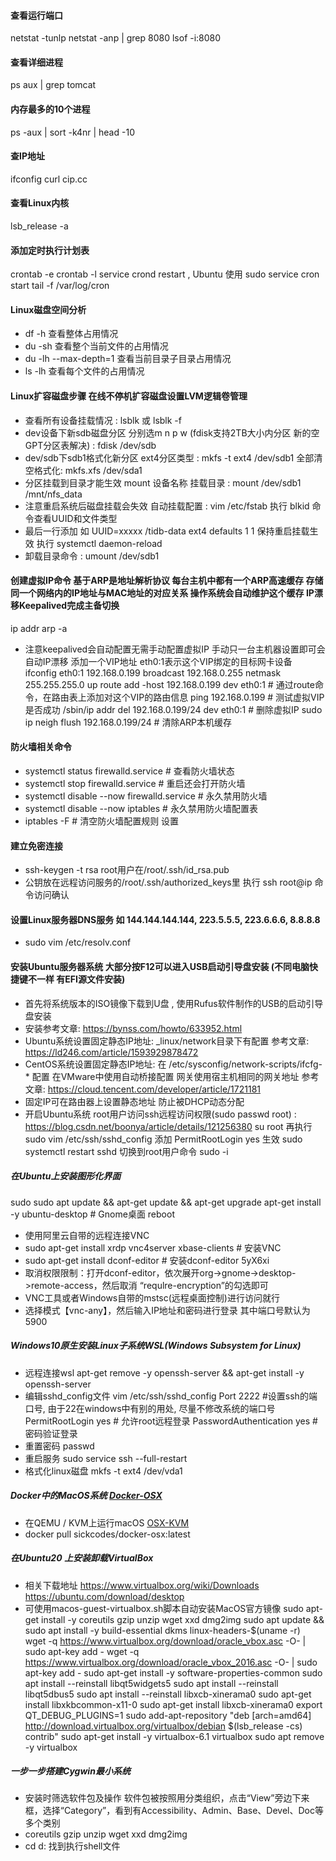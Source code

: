 #### 查看运行端口

netstat -tunlp
netstat -anp | grep 8080
lsof -i:8080

#### 查看详细进程

ps aux | grep tomcat

#### 内存最多的10个进程

ps -aux | sort -k4nr | head -10

#### 查IP地址

ifconfig
curl cip.cc

#### 查看Linux内核

lsb_release -a

#### 添加定时执行计划表

crontab -e
crontab -l
service crond restart , Ubuntu 使用 sudo service cron start
tail -f /var/log/cron

#### Linux磁盘空间分析

- df -h 查看整体占用情况
- du -sh 查看整个当前文件的占用情况
- du -lh --max-depth=1 查看当前目录子目录占用情况
- ls -lh 查看每个文件的占用情况

#### Linux扩容磁盘步骤  在线不停机扩容磁盘设置LVM逻辑卷管理

- 查看所有设备挂载情况 :  lsblk 或 lsblk -f
- dev设备下新sdb磁盘分区 分别选m n p w (fdisk支持2TB大小内分区 新的空GPT分区表解决) :  fdisk /dev/sdb
- dev/sdb下sdb1格式化新分区 ext4分区类型 :  mkfs -t ext4 /dev/sdb1 全部清空格式化: mkfs.xfs /dev/sda1
- 分区挂载到目录才能生效 mount 设备名称 挂载目录 :  mount /dev/sdb1 /mnt/nfs_data
- 注意重启系统后磁盘挂载会失效 自动挂载配置 :  vim /etc/fstab 执行 blkid 命令查看UUID和文件类型 
- 最后一行添加  如 UUID=xxxxx /tidb-data ext4 defaults 1 1  保持重启挂载生效 执行 systemctl daemon-reload
- 卸载目录命令 :  umount /dev/sdb1

#### 创建虚拟IP命令 基于ARP是地址解析协议 每台主机中都有一个ARP高速缓存 存储同一个网络内的IP地址与MAC地址的对应关系 操作系统会自动维护这个缓存 IP漂移Keepalived完成主备切换

ip addr
arp -a

- 注意keepalived会自动配置无需手动配置虚拟IP 手动只一台主机器设置即可会自动IP漂移 添加一个VIP地址 eth0:1表示这个VIP绑定的目标网卡设备
  ifconfig eth0:1 192.168.0.199 broadcast 192.168.0.255 netmask 255.255.255.0 up
  route add -host 192.168.0.199 dev eth0:1 # 通过route命令，在路由表上添加对这个VIP的路由信息
  ping 192.168.0.199 # 测试虚拟VIP是否成功
  /sbin/ip addr del 192.168.0.199/24 dev eth0:1 # 删除虚拟IP
  sudo ip neigh flush 192.168.0.199/24 # 清除ARP本机缓存

#### 防火墙相关命令

- systemctl status firewalld.service # 查看防火墙状态
- systemctl stop firewalld.service # 重启还会打开防火墙
- systemctl disable --now firewalld.service # 永久禁用防火墙
- systemctl disable --now iptables # 永久禁用防火墙配置表
- iptables -F # 清空防火墙配置规则 设置

#### 建立免密连接

- ssh-keygen -t rsa root用户在/root/.ssh/id_rsa.pub
- 公钥放在远程访问服务的/root/.ssh/authorized_keys里 执行 ssh root@ip 命令访问确认

#### 设置Linux服务器DNS服务 如 144.144.144.144, 223.5.5.5, 223.6.6.6, 8.8.8.8

- sudo vim /etc/resolv.conf

#### 安装Ubuntu服务器系统 大部分按F12可以进入USB启动引导盘安装 (不同电脑快捷键不一样 有EFI源文件安装)

- 首先将系统版本的ISO镜像下载到U盘 , 使用Rufus软件制作的USB的启动引导盘安装
- 安装参考文章: https://bynss.com/howto/633952.html
- Ubuntu系统设置固定静态IP地址: _linux/network目录下有配置 参考文章: https://ld246.com/article/1593929878472
- CentOS系统设置固定静态IP地址: 在 /etc/sysconfig/network-scripts/ifcfg-* 配置 在VMware中使用自动桥接配置 网关使用宿主机相同的网关地址
  参考文章: https://cloud.tencent.com/developer/article/1721181
- 固定IP可在路由器上设置静态地址 防止被DHCP动态分配
- 开启Ubuntu系统 root用户访问ssh远程访问权限(sudo passwd root) : https://blog.csdn.net/boonya/article/details/121256380
  su root 再执行 sudo vim /etc/ssh/sshd_config 添加 PermitRootLogin yes 生效 sudo systemctl restart sshd
  切换到root用户命令 sudo -i

##### 在Ubuntu上安装图形化界面

sudo sudo apt update && apt-get update && apt-get upgrade
apt-get install -y ubuntu-desktop # Gnome桌面
reboot

- 使用阿里云自带的远程连接VNC
- sudo apt-get install xrdp vnc4server xbase-clients # 安装VNC
- sudo apt-get install dconf-editor # 安装dconf-editor 5yX6xi
- 取消权限限制：打开dconf-editor，依次展开org->gnome->desktop->remote-access，然后取消 “requlre-encryption”的勾选即可
- VNC工具或者Windows自带的mstsc(远程桌面控制)进行访问就行
- 选择模式【vnc-any】，然后输入IP地址和密码进行登录 其中端口号默认为5900

##### Windows10原生安装Linux子系统WSL(Windows Subsystem for Linux)

- 远程连接wsl apt-get remove -y openssh-server && apt-get install -y openssh-server
- 编辑sshd_config文件 vim /etc/ssh/sshd_config
  Port 2222 #设置ssh的端口号, 由于22在windows中有别的用处, 尽量不修改系统的端口号
  PermitRootLogin yes # 允许root远程登录
  PasswordAuthentication yes # 密码验证登录
- 重置密码 passwd
- 重启服务 sudo service ssh --full-restart
- 格式化linux磁盘 mkfs -t ext4 /dev/vda1

##### Docker中的MacOS系统 [Docker-OSX](https://github.com/sickcodes/Docker-OSX)

- 在QEMU / KVM上运行macOS [OSX-KVM](https://github.com/kholia/OSX-KVM)
- docker pull sickcodes/docker-osx:latest

##### 在Ubuntu20 上安装卸载VirtualBox

- 相关下载地址 https://www.virtualbox.org/wiki/Downloads  https://ubuntu.com/download/desktop
- 可使用macos-guest-virtualbox.sh脚本自动安装MacOS官方镜像 sudo apt-get install -y coreutils gzip unzip wget xxd dmg2img
  sudo apt update && sudo apt install -y build-essential dkms linux-headers-$(uname -r)  
  wget -q https://www.virtualbox.org/download/oracle_vbox.asc -O- | sudo apt-key add -
  wget -q https://www.virtualbox.org/download/oracle_vbox_2016.asc -O- | sudo apt-key add -
  sudo apt-get install -y software-properties-common
  sudo apt install --reinstall libqt5widgets5
  sudo apt install --reinstall libqt5dbus5
  sudo apt install --reinstall libxcb-xinerama0
  sudo apt-get install libxkbcommon-x11-0
  sudo apt-get install libxcb-xinerama0
  export QT_DEBUG_PLUGINS=1
  sudo add-apt-repository "deb [arch=amd64] http://download.virtualbox.org/virtualbox/debian $(lsb_release -cs) contrib"
  sudo apt-get install -y virtualbox-6.1
  virtualbox
  sudo apt remove -y virtualbox

##### 一步一步搭建Cygwin最小系统

- 安装时筛选软件包及操作 软件包被按照用分类组织，点击“View”旁边下来框，选择“Category”，看到有Accessibility、Admin、Base、Devel、Doc等多个类别
- coreutils gzip unzip wget xxd dmg2img
- cd d: 找到执行shell文件
